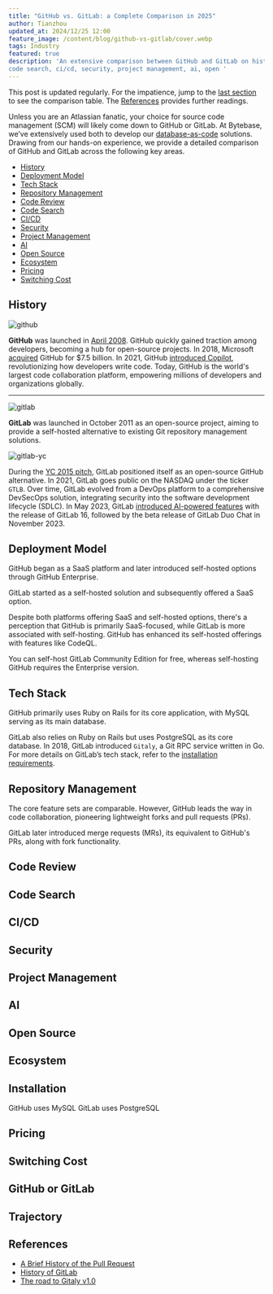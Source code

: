 ```yaml
---
title: "GitHub vs. GitLab: a Complete Comparison in 2025"
author: Tianzhou
updated_at: 2024/12/25 12:00
feature_image: /content/blog/github-vs-gitlab/cover.webp
tags: Industry
featured: true
description: 'An extensive comparison between GitHub and GitLab on history, code hosting, code review,
code search, ci/cd, security, project management, ai, open '
---
```


<HintBlock type="info">

This post is updated regularly. For the impatience, jump to the [last section](#github-or-gitlab) to
see the comparison table. The [References](#references) provides further readings.

</HintBlock>

Unless you are an Atlassian fanatic, your choice for source code management (SCM) will likely come
down to GitHub or GitLab. At Bytebase, we’ve extensively used both to develop our [database-as-code](/docs/vcs-integration/overview/)
solutions. Drawing from our hands-on experience, we provide a detailed comparison of GitHub and GitLab
across the following key areas.

- [History](#history)
- [Deployment Model](#deployment-model)
- [Tech Stack](#tech-stack)
- [Repository Management](#repository-management)
- [Code Review](#code-review)
- [Code Search](#code-search)
- [CI/CD](#cicd)
- [Security](#security)
- [Project Management](#project-management)
- [AI](#ai)
- [Open Source](#open-source)
- [Ecosystem](#ecosystem)
- [Pricing](#pricing)
- [Switching Cost](#switching-cost)

## History

![github](/content/blog/github-vs-gitlab/github.webp)

**GitHub** was launched in [April 2008](https://github.blog/news-insights/the-library/we-launched/). GitHub
quickly gained traction among developers, becoming a hub for open-source projects. In 2018, Microsoft
[acquired](https://news.microsoft.com/2018/06/04/microsoft-to-acquire-github-for-7-5-billion/) GitHub for $7.5 billion.
In 2021, GitHub [introduced Copilot](https://github.blog/news-insights/product-news/introducing-github-copilot-ai-pair-programmer/),
revolutionizing how developers write code. Today, GitHub is the world's largest code collaboration platform,
empowering millions of developers and organizations globally.

---

![gitlab](/content/blog/github-vs-gitlab/gitlab.webp)

**GitLab** was launched in October 2011 as an open-source project, aiming
to provide a self-hosted alternative to existing Git repository management solutions.

![gitlab-yc](/content/blog/github-vs-gitlab/gitlab-yc.webp)

During the [YC 2015 pitch](https://www.youtube.com/watch?v=HmrDjvv_ENQ&t=141s), GitLab positioned itself as an
open-source GitHub alternative. In 2021, GitLab goes public on the NASDAQ under the ticker `GTLB`. Over time,
GitLab evolved from a DevOps platform to a comprehensive DevSecOps solution, integrating security into the software development lifecycle (SDLC).
In May 2023, GitLab [introduced AI-powered features](https://about.gitlab.com/press/releases/2023-05-22-gitlab-16-announces-ai-powered-devsecops-platform/)
with the release of GitLab 16, followed by the beta release of GitLab Duo Chat in November 2023.

## Deployment Model

GitHub began as a SaaS platform and later introduced self-hosted options through GitHub Enterprise.

GitLab started as a self-hosted solution and subsequently offered a SaaS option.

Despite both platforms offering SaaS and self-hosted options, there's a perception that GitHub is primarily SaaS-focused, while GitLab is more associated with self-hosting. GitHub has enhanced its self-hosted offerings with features like CodeQL.

<HintBlock type="info">

You can self-host GitLab Community Edition for free, whereas self-hosting GitHub requires the Enterprise version.

</HintBlock>

## Tech Stack

GitHub primarily uses Ruby on Rails for its core application, with MySQL serving as its main database.

GitLab also relies on Ruby on Rails but uses PostgreSQL as its core database. In 2018, GitLab introduced `Gitaly`,
a Git RPC service written in Go. For more details on GitLab’s tech stack, refer to the [installation requirements](https://docs.gitlab.com/ee/install/requirements.html).

## Repository Management

The core feature sets are comparable. However, GitHub leads the way in code collaboration, pioneering lightweight forks and pull requests (PRs).

GitLab later introduced merge requests (MRs), its equivalent to GitHub's PRs, along with fork functionality.

## Code Review

## Code Search

## CI/CD

## Security

## Project Management

## AI

## Open Source

## Ecosystem

## Installation

GitHub uses MySQL
GitLab uses PostgreSQL

## Pricing

## Switching Cost

## GitHub or GitLab

## Trajectory

## References

- [A Brief History of the Pull Request](https://rdnlsmith.com/posts/2023/004/pull-request-origins/)
- [History of GitLab](https://handbook.gitlab.com/handbook/company/history/)
- [The road to Gitaly v1.0](https://about.gitlab.com/blog/2018/09/12/the-road-to-gitaly-1-0/)
